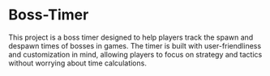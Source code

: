 # Boss-Timer
This project is a boss timer designed to help players track the spawn and despawn times of bosses in games. The timer is built with user-friendliness and customization in mind, allowing players to focus on strategy and tactics without worrying about time calculations.
